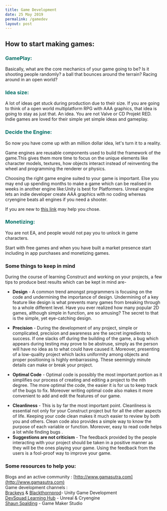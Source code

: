 ```yaml
---
title: Game Development
date: 25 May 2019
permalink: /gamedev
layout: post
---
```


## How to start making games:

### <font color="rgb(67,67,67)">GamePlay:</font>

Basically, what are the core mechanics of your game going to be? Is it shooting people randomly? a ball that bounces around the terrain? Racing around in an open world?

### <font color="rgb(67,67,67)">Idea size:</font>

A lot of ideas get stuck during production due to their size. If you are going to think of a open world multiplatform RPG with AAA graphics, that idea is going to stay as just that. An idea. You are not Valve or CD Projekt RED. Indie games are loved for their simple yet simple ideas and gameplay.

### <font color="rgb(67,67,67)">Decide the Engine:</font>

So now you have come up with an million dollar idea, let's turn it to a reality.

Game engines are reusable components used to build the framework of the game.This gives them more time to focus on the unique elements like character models, textures, how objects interact instead of reinventing the wheel and programming the renderer or physics.

Choosing the right game engine suited to your game is important. Else you may end up spending months to make a game which can be realised in weeks in another engine like:Unity is best for Platformers. Unreal engine lets an indie developer create AAA graphics with no coding whereas cryengine beats all engines if you need a shooter.

If you are new to [this link](https://www.websitetooltester.com/en/blog/best-game-engine/) may help you chose.

### <font color="rgb(67,67,67)">Monetizing:</font>

You are not EA, and people would not pay you to unlock in game characters.

Start with free games and when you have built a market presence start including in app purchases and monetizing games.

### Some things to keep in mind

During the course of learning Construct and working on your projects, a few tips to produce best results which can be kept in mind are-

- **Design** - A common trend amongst programmers is focusing on the code and undermining the importance of design. Undermining of a key feature like design is what prevents many games from breaking through to a whole different level. Have you ever realized how many popular 2D games, although simple in function, are so amusing? The secret to that is the simple, yet eye-catching design.

* **Precision** - During the development of any project, simple or complicated, precision and awareness are the secret ingredients to success. If one slacks off during the building of the game, a bug which appears during testing may prove to be abstruse, simply as the person will have no idea as to what could have caused it. Moreover, presenting of a low-quality project which lacks uniformity among objects and proper positioning is highly embarrassing. These seemingly minute details can make or break your project.

- **Optimal Code** - Optimal code is possibly the most important portion as it simplifies our process of creating and editing a project to the nth degree. The more optimal the code, the easier it is for us to keep track of the bugs to fix. Moreover writing optimal code also makes it more convenient to add and edit the features of our game.

* **Cleanliness** - This is by far the most important point. Cleanliness is essential not only for your Construct project but for all the other aspects of life. Keeping your code clean makes it much easier to review by both you and others. Clean code also provides a simple way to know the purpose of each variable or function. Moreover, easy to read code helps a lot while finding bugs .
* **Suggestions are not criticism** - The feedback provided by the people interacting with your project should be taken in a positive manner as they will be the ones playing your game. Using the feedback from the users is a fool-proof way to improve your game.

### Some resources to help you:

Blogs and an active community : [http://www.gamasutra.com](http://www.gamasutra.com)<br>
Game development channels :<br>
[Brackeys](https://www.youtube.com/channel/UCYbK_tjZ2OrIZFBvU6CCMiA) & [Blackthornprod](https://www.youtube.com/channel/UC9Z1XWw1kmnvOOFsj6Bzy2g/videos)- Unity Game Development<br>
[DevSquad Learning Hub](https://www.youtube.com/user/VirtusEdu/playlists) - Unreal & Cryengine<br>
[Shaun Spalding](https://www.youtube.com/user/999Greyfox/playlists) - Game Maker Studio<br>
